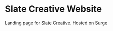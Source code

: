 # Slate Creative Website

Landing page for [Slate Creative](http://slatecreative.com/). Hosted on [Surge](https://surge.sh/)
